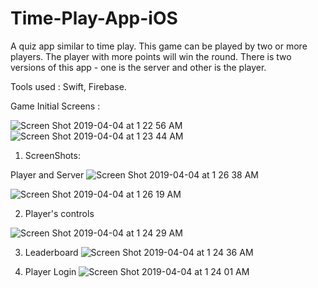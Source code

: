 # Time-Play-App-iOS

A quiz app similar to time play. This game can be played by two or more players. 
The player with more points will win the round.
There is two versions of this app - one is the server and other is the player.


Tools used :
Swift,
Firebase.

Game Initial Screens :

![Screen Shot 2019-04-04 at 1 22 56 AM](https://user-images.githubusercontent.com/25814205/55531737-59d9fa80-5679-11e9-840f-7eccc25bd119.png)
![Screen Shot 2019-04-04 at 1 23 44 AM](https://user-images.githubusercontent.com/25814205/55531738-5a729100-5679-11e9-87b8-b4638d1faa48.png)

1. ScreenShots:

Player and Server
![Screen Shot 2019-04-04 at 1 26 38 AM](https://user-images.githubusercontent.com/25814205/55531548-dae4c200-5678-11e9-8e57-80b24712ace7.png)

![Screen Shot 2019-04-04 at 1 26 19 AM](https://user-images.githubusercontent.com/25814205/55531549-dae4c200-5678-11e9-92ee-5e43211b3405.png)

2. Player's controls

![Screen Shot 2019-04-04 at 1 24 29 AM](https://user-images.githubusercontent.com/25814205/55531617-17b0b900-5679-11e9-978a-ad2e1bf7f24d.png)

3. Leaderboard
![Screen Shot 2019-04-04 at 1 24 36 AM](https://user-images.githubusercontent.com/25814205/55531625-1d0e0380-5679-11e9-8298-33b4931d973e.png)

4. Player Login
![Screen Shot 2019-04-04 at 1 24 01 AM](https://user-images.githubusercontent.com/25814205/55531701-40d14980-5679-11e9-970e-618922a5fa95.png)

